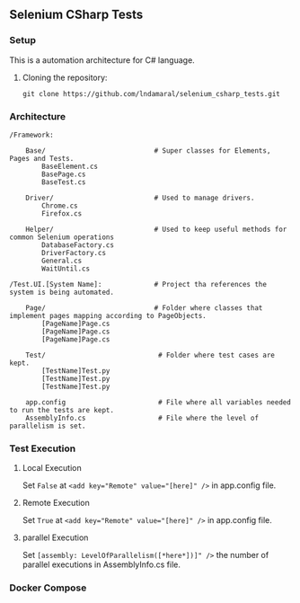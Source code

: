## Selenium CSharp Tests

### Setup

This is a automation architecture for C# language.

 1. Cloning the repository:

    ```shell
    git clone https://github.com/lndamaral/selenium_csharp_tests.git
    ```


### Architecture

    /Framework:

        Base/                           # Super classes for Elements, Pages and Tests.
            BaseElement.cs          
            BasePage.cs             
            BaseTest.cs

        Driver/                         # Used to manage drivers.
            Chrome.cs            
            Firefox.cs              

        Helper/                         # Used to keep useful methods for common Selenium operations
            DatabaseFactory.cs            
            DriverFactory.cs
            General.cs
            WaitUntil.cs
            
    /Test.UI.[System Name]:             # Project tha references the system is being automated.
        
        Page/                           # Folder where classes that implement pages mapping according to PageObjects.
            [PageName]Page.cs
            [PageName]Page.cs
            [PageName]Page.cs

        Test/                            # Folder where test cases are kept.
            [TestName]Test.py
            [TestName]Test.py
            [TestName]Test.py

        app.config                       # File where all variables needed to run the tests are kept.
        AssemblyInfo.cs                  # File where the level of parallelism is set.

### Test Execution

 1. Local Execution
 
    Set `False` at `<add key="Remote" value="[here]" />` in app.config file.
    
 2. Remote Execution
 
    Set `True` at `<add key="Remote" value="[here]" />` in app.config file.
    
 3. parallel Execution
 
    Set `[assembly: LevelOfParallelism([*here*])]" />` the number of parallel executions in AssemblyInfo.cs file.
 
### Docker Compose

